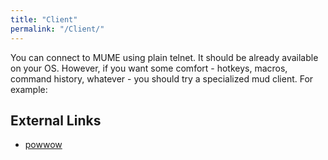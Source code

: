 ```yaml
---
title: "Client"
permalink: "/Client/"
---
```


You can connect to MUME using plain telnet. It should be already
available on your OS. However, if you want some comfort - hotkeys,
macros, command history, whatever - you should try a specialized mud
client. For example:

## External Links

- [powwow](http://www.hoopajoo.net/projects/powwow.html)